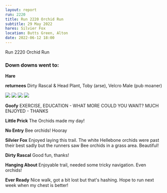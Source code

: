 ```yaml
---
layout: report
run: 2220
title: Run 2220 Orchid Run
subtitle: 29 May 2022
hares: Silvier Fox
location: Butts Green, Alton
date: 2022-06-12 18:00
---
```


Run 2220 Orchid Run

### Down downs went to:

__Hare__ 

__returnees__ Dirty Rascal & Head Plant, Toby (arse), Velcro Male (pub moaner)

<img src="{{ '/assets/img/scribe/2220/2220-1.jpg' | prepend: site.baseurl }}" class="post-img">
<img src="{{ '/assets/img/scribe/2220/2220-2.jpg' | prepend: site.baseurl }}" class="post-img">
<img src="{{ '/assets/img/scribe/2220/2220-3.jpg' | prepend: site.baseurl }}" class="post-img">
<img src="{{ '/assets/img/scribe/2220/2220-4.jpg' | prepend: site.baseurl }}" class="post-img">

__Goofy__ EXERCISE, EDUCATION - WHAT MORE COULD YOU WANT? MUCH ENJOYED - THANKS

__Little Prick__ The Orchids made my day!

__No Entry__ Bee orchids! Hooray

__Silvier Fox__ Enjoyed laying this trail. The white Hellebone orchids were past their best sadly but the runners saw Bee orchids in a grass area. Beautiful!

__Dirty Rascal__ Good fun, thanks!

__Hanging About__ Enjoyable trail, needed some tricky navigation. Even orchids!

__Ever Ready__ Nice walk, got a bit lost but that's hashing. Hope to run next week when my chest is better!